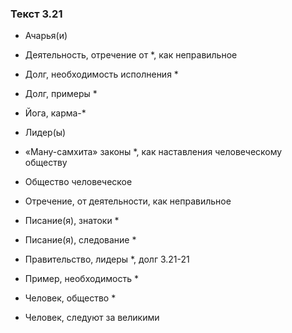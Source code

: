 ### Текст 3.21

- Ачарья(и)

- Деятельность, отречение от *, как неправильное

- Долг, необходимость исполнения *

- Долг, примеры *

- Йога, карма-*

- Лидер(ы)

- «Ману-самхита» законы *, как наставления человеческому обществу

- Общество человеческое

- Отречение, от деятельности, как неправильное

- Писание(я), знатоки *

- Писание(я), следование *

- Правительство, лидеры *, долг 3.21-21

- Пример, необходимость *

- Человек, общество *

- Человек, следуют за великими
	
